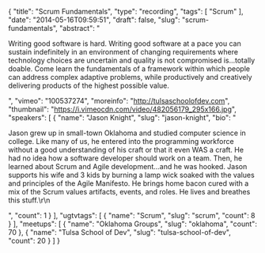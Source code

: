 {
  "title": "Scrum Fundamentals",
  "type": "recording",
  "tags": [
    "Scrum"
  ],
  "date": "2014-05-16T09:59:51",
  "draft": false,
  "slug": "scrum-fundamentals",
  "abstract": "<p>Writing good software is hard. Writing good software at a pace you can sustain indefinitely in an environment of changing requirements where technology choices are uncertain and quality is not compromised is...totally doable. Come learn the fundamentals of a framework within which people can address complex adaptive problems, while productively and creatively delivering products of the highest possible value.</p>",
  "vimeo": "100537274",
  "moreinfo": "http://tulsaschoolofdev.com",
  "thumbnail": "https://i.vimeocdn.com/video/482056179_295x166.jpg",
  "speakers": [
    {
      "name": "Jason Knight",
      "slug": "jason-knight",
      "bio": "<p>Jason grew up in small-town Oklahoma and studied computer science in college. Like many of us, he entered into the programming workforce without a good understanding of his craft or that it even WAS a craft. He had no idea how a software developer should work on a team. Then, he learned about Scrum and Agile development…and he was hooked. Jason supports his wife and 3 kids by burning a lamp wick soaked with the values and principles of the Agile Manifesto. He brings home bacon cured with a mix of the Scrum values artifacts, events, and roles. He lives and breathes this stuff.\r\n</p>",
      "count": 1
    }
  ],
  "ugtvtags": [
    {
      "name": "Scrum",
      "slug": "scrum",
      "count": 8
    }
  ],
  "meetups": [
    {
      "name": "Oklahoma Groups",
      "slug": "oklahoma",
      "count": 70
    },
    {
      "name": "Tulsa School of Dev",
      "slug": "tulsa-school-of-dev",
      "count": 20
    }
  ]
}